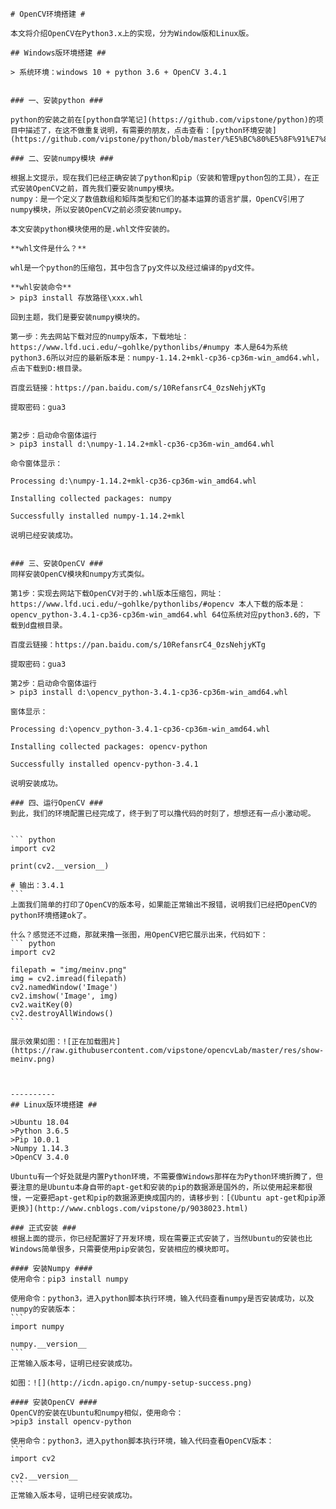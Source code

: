 	# OpenCV环境搭建 #
	
	本文将介绍OpenCV在Python3.x上的实现，分为Window版和Linux版。
	
	## Windows版环境搭建 ##
	
	> 系统环境：windows 10 + python 3.6 + OpenCV 3.4.1
	
	
	### 一、安装python ###
	
	python的安装之前在[python自学笔记](https://github.com/vipstone/python)的项目中描述了，在这不做重复说明，有需要的朋友，点击查看：[python环境安装](https://github.com/vipstone/python/blob/master/%E5%BC%80%E5%8F%91%E7%8E%AF%E5%A2%83%E6%90%AD%E5%BB%BA.md)
	
	### 二、安装numpy模块 ###
	
	根据上文提示，现在我们已经正确安装了python和pip（安装和管理python包的工具），在正式安装OpenCV之前，首先我们要安装numpy模块。
	numpy：是一个定义了数值数组和矩阵类型和它们的基本运算的语言扩展，OpenCV引用了numpy模块，所以安装OpenCV之前必须安装numpy。
	
	本文安装python模块使用的是.whl文件安装的。
	
	**whl文件是什么？**
	
	whl是一个python的压缩包，其中包含了py文件以及经过编译的pyd文件。
	
	**whl安装命令**
	> pip3 install 存放路径\xxx.whl
	
	回到主题，我们是要安装numpy模块的。
	
	第一步：先去网站下载对应的numpy版本，下载地址：https://www.lfd.uci.edu/~gohlke/pythonlibs/#numpy 本人是64为系统python3.6所以对应的最新版本是：numpy‑1.14.2+mkl‑cp36‑cp36m‑win_amd64.whl，点击下载到D:根目录。
	
	百度云链接：https://pan.baidu.com/s/10RefansrC4_0zsNehjyKTg
	
	提取密码：gua3
	
	
	第2步：启动命令窗体运行
	> pip3 install d:\numpy‑1.14.2+mkl‑cp36‑cp36m‑win_amd64.whl
	
	命令窗体显示：
	
	Processing d:\numpy-1.14.2+mkl-cp36-cp36m-win_amd64.whl
	
	Installing collected packages: numpy
	
	Successfully installed numpy-1.14.2+mkl
	
	说明已经安装成功。
	
	
	### 三、安装OpenCV ###
	同样安装OpenCV模块和numpy方式类似。
	
	第1步：实现去网站下载OpenCV对于的.whl版本压缩包，网址：https://www.lfd.uci.edu/~gohlke/pythonlibs/#opencv 本人下载的版本是：opencv_python‑3.4.1‑cp36‑cp36m‑win_amd64.whl 64位系统对应python3.6的，下载到d盘根目录。
	
	百度云链接：https://pan.baidu.com/s/10RefansrC4_0zsNehjyKTg
	
	提取密码：gua3
	
	第2步：启动命令窗体运行
	> pip3 install d:\opencv_python-3.4.1-cp36-cp36m-win_amd64.whl
	
	窗体显示：
	
	Processing d:\opencv_python-3.4.1-cp36-cp36m-win_amd64.whl
	
	Installing collected packages: opencv-python
	
	Successfully installed opencv-python-3.4.1
	
	说明安装成功。
	
	### 四、运行OpenCV ###
	到此，我们的环境配置已经完成了，终于到了可以撸代码的时刻了，想想还有一点小激动呢。
	
	
	``` python
	import cv2
	
	print(cv2.__version__)
	
	# 输出：3.4.1
	```
	上面我们简单的打印了OpenCV的版本号，如果能正常输出不报错，说明我们已经把OpenCV的python环境搭建ok了。
	
	什么？感觉还不过瘾，那就来撸一张图，用OpenCV把它展示出来，代码如下：
	``` python
	import cv2
	
	filepath = "img/meinv.png"
	img = cv2.imread(filepath)
	cv2.namedWindow('Image')
	cv2.imshow('Image', img)
	cv2.waitKey(0)
	cv2.destroyAllWindows()
	```
	
	展示效果如图：![正在加载图片](https://raw.githubusercontent.com/vipstone/opencvLab/master/res/show-meinv.png)
	
	
	
	----------
	## Linux版环境搭建 ##
	
	>Ubuntu 18.04
	>Python 3.6.5
	>Pip 10.0.1
	>Numpy 1.14.3
	>OpenCV 3.4.0
	
	Ubuntu有一个好处就是内置Python环境，不需要像Windows那样在为Python环境折腾了，但要注意的是Ubuntu本身自带的apt-get和安装的pip的数据源是国外的，所以使用起来都很慢，一定要把apt-get和pip的数据源更换成国内的，请移步到：[《Ubuntu apt-get和pip源更换》](http://www.cnblogs.com/vipstone/p/9038023.html)
	
	### 正式安装 ###
	根据上面的提示，你已经配置好了开发环境，现在需要正式安装了，当然Ubuntu的安装也比Windows简单很多，只需要使用pip安装包，安装相应的模块即可。
	
	#### 安装Numpy ####
	使用命令：pip3 install numpy
	
	使用命令：python3，进入python脚本执行环境，输入代码查看numpy是否安装成功，以及numpy的安装版本：
	```
	import numpy 
	
	numpy.__version__
	```
	正常输入版本号，证明已经安装成功。
	
	如图：![](http://icdn.apigo.cn/numpy-setup-success.png)
	
	#### 安装OpenCV ####
	OpenCV的安装在Ubuntu和numpy相似，使用命令：
	>pip3 install opencv-python
	
	使用命令：python3，进入python脚本执行环境，输入代码查看OpenCV版本：
	```
	import cv2 
	
	cv2.__version__
	```
	正常输入版本号，证明已经安装成功。
